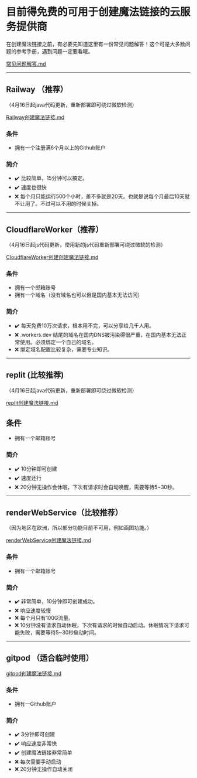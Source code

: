 # 目前得免费的可用于创建魔法链接的云服务提供商

在创建魔法链接之前，有必要先知道这里有一份常见问题解答！这个可是大多数问题的参考手册，遇到问题一定要看哦。

[常见问题解答.md](/常见问题解答.md)

---
## Railway （推荐）
（4月16日起java代码更新，重新部署即可绕过微软检测）

[Railway创建魔法链接.md](./详细教学/Railway创建魔法链接.md)
### 条件
- 拥有一个注册满6个月以上的Github账户
### 简介
- ✔️ 比较简单，15分钟可以搞定。
- ✔️ 速度也很快
- ❌ 每个月只能运行500个小时，差不多就是20天。也就是说每个月最后10天就不让用了。不过可以不用的时候关掉。


---
## CloudflareWorker（推荐）

（4月16日起js代码更新，使用新的js代码重新部署可绕过微软的检测）

[CloudflareWorker创建创建魔法链接.md](./详细教学/CloudflareWorker创建创建魔法链接.md)
### 条件
- 拥有一个邮箱账号
- 拥有一个域名（没有域名也可以但是国内基本无法访问）
### 简介
- ✔️ 每天免费10万次请求，根本用不完，可以分享给几千人用。
- ❌ .workers.dev 结尾的域名在国内DNS被污染得很严重，在国内基本无法正常使用。必须绑定一个自己的域名。
- ❌ 绑定域名配置比较复杂，需要专业知识。



---
## replit (比较推荐)

（4月16日起java代码更新，重新部署即可绕过微软检测）

[replit创建魔法链接.md](./详细教学/replit创建魔法链接.md)
## 条件
- 拥有一个邮箱账号
### 简介
- ✔️ 10分钟即可创建
- ✔️ 速度还行
- ❌ 20分钟无操作会休眠，下次有请求时会自动唤醒，需要等待5~30秒。


---
## renderWebService（比较推荐）

（因为地区在欧洲，所以部分功能目前不可用，例如画图功能。）

[renderWebService创建魔法链接.md](./详细教学/renderWebService创建魔法链接.md)
### 条件
- 拥有一个邮箱账号
### 简介
- ✔️ 非常简单，10分钟即可创建成功。
- ❌ 响应速度较慢
- ❌ 每个月只有100G流量。
- ❌ 10分钟没有请求自动休眠，下次有请求的时候自动启动。休眠情况下请求可能失败，需要等待5~30秒启动时间。



---
## gitpod （适合临时使用）
[gitpod创建魔法链接.md](./详细教学/gitpod创建魔法链接.md)
### 条件
- 拥有一Github账户
### 简介
- ✔️ 3分钟即可创建
- ✔️ 响应速度非常快 
- ✔️ 创建魔法链接非常简单 
- ❌ 每次需要手动启动 
- ❌ 20分钟无操作自动关闭 

